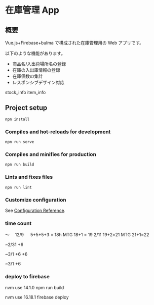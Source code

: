 # 在庫管理 App

## 概要

Vue.js+Firebase+bulma で構成された在庫管理用の Web アプリです。

以下のような機能があります。

- 商品名/入出荷場所名の登録
- 在庫の入出庫情報の登録
- 在庫個数の集計
- レスポンシブデザイン対応

stock_info
item_info

## Project setup

```
npm install
```

### Compiles and hot-reloads for development

```
npm run serve
```

### Compiles and minifies for production

```
npm run build
```

### Lints and fixes files

```
npm run lint
```

### Customize configuration

See [Configuration Reference](https://cli.vuejs.org/config/).

### time count

〜　 12/9 　 5+5+5+3 = 18h
MTG 18+1 = 19
2/11 19+2=21
MTG 21+1=22

~2/31
+6

~3/1
+6
+6

~3/1
+6

### deploy to firebase

nvm use 14.1.0
npm run build

nvm use 16.18.1
firebase deploy

<audio id="player" preload="" title="宿命" meta="宿命" src="http://tx.stream.kg.qq.com/gzc-kgsvp/1021_s_0b53iodsmgqapealgchhefr36q6deznabvka.f0.m4a?vkey=3873DC828ADF2D6F03DDFD7CE8A026156D5DB82042A0EA4001095800FDFBB7DFB7B880BBB9994A1A0ED03CAF23374645474AB763FD474B0897EA53DED97B2C3E6273ADCDFC098EF9EC62BF9E80523A412A26B07BD32413B2&amp;dis_k=871556fb66649e3616dc8ef62e4f42c8&amp;dis_t=1675955841&amp;fromtag=1021&amp;sdtfrom=v1021&amp;ugcid=445117209_1676121404_753"></audio>
